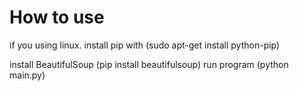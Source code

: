 # How to use
if you using linux. install pip with (sudo apt-get install python-pip)

install BeautifulSoup (pip install beautifulsoup)
run program (python main.py)
